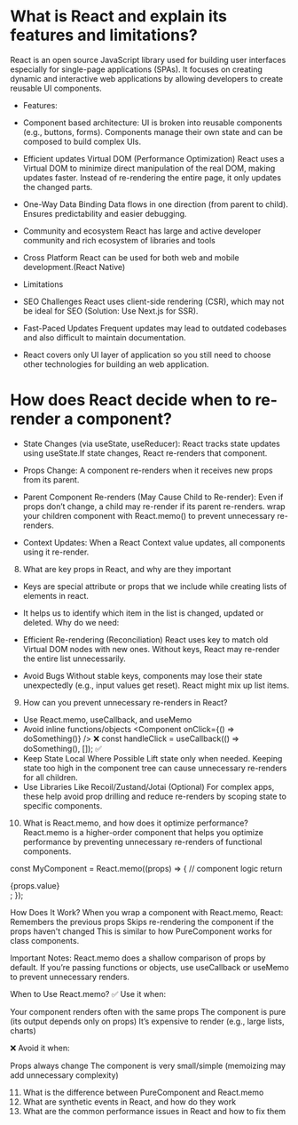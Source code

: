 # What is React and explain its features and limitations?

React is an open source JavaScript library used for building user interfaces especially for single-page applications (SPAs). It focuses on creating dynamic and interactive web applications by allowing developers to create reusable UI components.

- Features:

* Component based architecture:
  UI is broken into reusable components (e.g., buttons, forms).
  Components manage their own state and can be composed to build complex UIs.

* Efficient updates Virtual DOM (Performance Optimization)
  React uses a Virtual DOM to minimize direct manipulation of the real DOM, making updates faster.
  Instead of re-rendering the entire page, it only updates the changed parts.

* One-Way Data Binding
  Data flows in one direction (from parent to child).
  Ensures predictability and easier debugging.

* Community and ecosystem
  React has large and active developer community and rich ecosystem of libraries and tools

* Cross Platform
  React can be used for both web and mobile development.(React Native)

- Limitations

* SEO Challenges
  React uses client-side rendering (CSR), which may not be ideal for SEO (Solution: Use Next.js for SSR).

* Fast-Paced Updates
  Frequent updates may lead to outdated codebases and also difficult to maintain documentation.

* React covers only UI layer of application so you still need to choose other technologies for building an web application.


# How does React decide when to re-render a component?

- State Changes (via useState, useReducer): React tracks state updates using useState.If state changes, React re-renders that component.

- Props Change: A component re-renders when it receives new props from its parent.

- Parent Component Re-renders (May Cause Child to Re-render): Even if props don’t change, a child may re-render if its parent re-renders.
wrap your children component with React.memo() to prevent unnecessary re-renders.

- Context Updates: When a React Context value updates, all components using it re-render.

8. What are key props in React, and why are they important

- Keys are special attribute or props that we include while creating lists of elements in react.
- It helps us to identify which item in the list is changed, updated or deleted.
Why do we need:
- Efficient Re-rendering (Reconciliation)
React uses key to match old Virtual DOM nodes with new ones.
Without keys, React may re-render the entire list unnecessarily.

- Avoid Bugs
Without stable keys, components may lose their state unexpectedly (e.g., input values get reset).
React might mix up list items.


9. How can you prevent unnecessary re-renders in React?

- Use React.memo, useCallback, and useMemo
- Avoid inline functions/objects
  <Component onClick={() => doSomething()} /> ❌
  const handleClick = useCallback(() => doSomething(), []); ✅
  <Component onClick={handleClick} />
- Keep State Local Where Possible
Lift state only when needed. Keeping state too high in the component tree can cause unnecessary re-renders for all children.
- Use Libraries Like Recoil/Zustand/Jotai (Optional)
For complex apps, these help avoid prop drilling and reduce re-renders by scoping state to specific components.


10. What is React.memo, and how does it optimize performance?
React.memo is a higher-order component that helps you optimize performance by preventing unnecessary re-renders of functional components.

const MyComponent = React.memo((props) => {
  // component logic
  return <div>{props.value}</div>;
});

How Does It Work?
When you wrap a component with React.memo, React:
Remembers the previous props
Skips re-rendering the component if the props haven't changed
This is similar to how PureComponent works for class components.

Important Notes:
React.memo does a shallow comparison of props by default.
If you’re passing functions or objects, use useCallback or useMemo to prevent unnecessary renders.

When to Use React.memo?
✅ Use it when:

Your component renders often with the same props
The component is pure (its output depends only on props)
It’s expensive to render (e.g., large lists, charts)

❌ Avoid it when:

Props always change
The component is very small/simple (memoizing may add unnecessary complexity)

11. What is the difference between PureComponent and React.memo
12. What are synthetic events in React, and how do they work
13. What are the common performance issues in React and how to fix them
